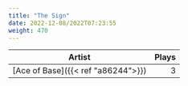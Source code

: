 ```yaml
---
title: "The Sign"
date: 2022-12-08/2022T07:23:55
weight: 470
---
```




 Artist | Plays 
----- | -----:
[Ace of Base]({{< ref "a86244">}}) | 3
